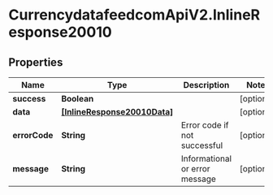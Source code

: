 # CurrencydatafeedcomApiV2.InlineResponse20010

## Properties
Name | Type | Description | Notes
------------ | ------------- | ------------- | -------------
**success** | **Boolean** |  | [optional] 
**data** | [**[InlineResponse20010Data]**](InlineResponse20010Data.md) |  | [optional] 
**errorCode** | **String** | Error code if not successful | [optional] 
**message** | **String** | Informational or error message | [optional] 
